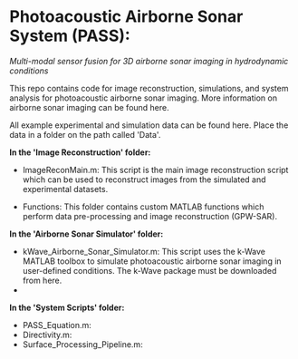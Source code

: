 # Photoacoustic Airborne Sonar System (PASS): 
_Multi-modal sensor fusion for 3D airborne sonar imaging in hydrodynamic conditions_


This repo contains code for image reconstruction, simulations, and system analysis for photoacoustic airborne sonar imaging. More information on airborne sonar imaging can be found here.

All example experimental and simulation data can be found here. Place the data in a folder on the path called 'Data'.

**In the 'Image Reconstruction' folder:**

  - ImageReconMain.m: This script is the main image reconstruction script which can be used to reconstruct images from the simulated and experimental datasets.
  
  - Functions: This folder contains custom MATLAB functions which perform data pre-processing and image reconstruction (GPW-SAR).
   

**In the 'Airborne Sonar Simulator' folder:**

  - kWave_Airborne_Sonar_Simulator.m: This script uses the k-Wave MATLAB toolbox to simulate photoacoustic airborne sonar imaging in user-defined conditions. The k-Wave package must be downloaded from here.
  - 


**In the 'System Scripts' folder:**

  - PASS_Equation.m: 
  - Directivity.m:
  - Surface_Processing_Pipeline.m: 







